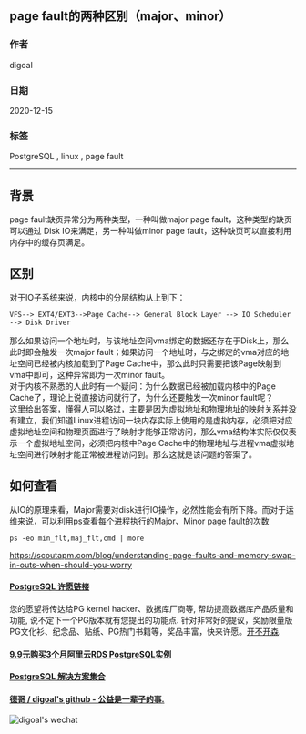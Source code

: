 ## page fault的两种区别（major、minor）  
  
### 作者  
digoal  
  
### 日期  
2020-12-15  
  
### 标签  
PostgreSQL , linux , page fault   
  
----  
  
## 背景  
page fault缺页异常分为两种类型，一种叫做major page fault，这种类型的缺页可以通过 Disk IO来满足，另一种叫做minor page fault，这种缺页可以直接利用内存中的缓存页满足。  
  
## 区别  
对于IO子系统来说，内核中的分层结构从上到下：  
  
```  
VFS--> EXT4/EXT3-->Page Cache--> General Block Layer --> IO Scheduler --> Disk Driver  
```  
  
那么如果访问一个地址时，与该地址空间vma绑定的数据还存在于Disk上，那么此时即会触发一次major fault；如果访问一个地址时，与之绑定的vma对应的地址空间已经被内核加载到了Page Cache中，那么此时只需要把该Page映射到vma中即可，这种异常即为一次minor fault。  
对于内核不熟悉的人此时有一个疑问：为什么数据已经被加载内核中的Page Cache了，理论上说直接访问就行了，为什么还要触发一次minor fault呢？  
这里给出答案，懂得人可以略过，主要是因为虚拟地址和物理地址的映射关系并没有建立，我们知道Linux进程访问一块内存实际上使用的是虚拟内存，必须把对应虚拟地址空间和物理页面进行了映射才能够正常访问，那么vma结构体实际仅仅表示一个虚拟地址空间，必须把内核中Page Cache中的物理地址与进程vma虚拟地址空间进行映射才能正常被进程访问到。那么这就是该问题的答案了。  
  
## 如何查看  
从IO的原理来看，Major需要对disk进行IO操作，必然性能会有所下降。而对于运维来说，可以利用ps查看每个进程执行的Major、Minor page fault的次数  
  
```  
ps -eo min_flt,maj_flt,cmd | more  
```  
  
https://scoutapm.com/blog/understanding-page-faults-and-memory-swap-in-outs-when-should-you-worry  
  
#### [PostgreSQL 许愿链接](https://github.com/digoal/blog/issues/76 "269ac3d1c492e938c0191101c7238216")
您的愿望将传达给PG kernel hacker、数据库厂商等, 帮助提高数据库产品质量和功能, 说不定下一个PG版本就有您提出的功能点. 针对非常好的提议，奖励限量版PG文化衫、纪念品、贴纸、PG热门书籍等，奖品丰富，快来许愿。[开不开森](https://github.com/digoal/blog/issues/76 "269ac3d1c492e938c0191101c7238216").  
  
  
#### [9.9元购买3个月阿里云RDS PostgreSQL实例](https://www.aliyun.com/database/postgresqlactivity "57258f76c37864c6e6d23383d05714ea")
  
  
#### [PostgreSQL 解决方案集合](https://yq.aliyun.com/topic/118 "40cff096e9ed7122c512b35d8561d9c8")
  
  
#### [德哥 / digoal's github - 公益是一辈子的事.](https://github.com/digoal/blog/blob/master/README.md "22709685feb7cab07d30f30387f0a9ae")
  
  
![digoal's wechat](../pic/digoal_weixin.jpg "f7ad92eeba24523fd47a6e1a0e691b59")
  
